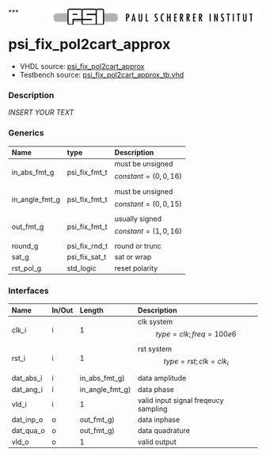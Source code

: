 <img align="right" src="../doc/psi_logo.png">
***

# psi_fix_pol2cart_approx
 - VHDL source: [psi_fix_pol2cart_approx](../hdl/psi_fix_pol2cart_approx.vhd)
 - Testbench source: [psi_fix_pol2cart_approx_tb.vhd](../testbench/psi_fix_pol2cart_approx_tb/psi_fix_pol2cart_approx_tb.vhd)

### Description
*INSERT YOUR TEXT*

### Generics
| Name           | type          | Description                              |
|:---------------|:--------------|:-----------------------------------------|
| in_abs_fmt_g   | psi_fix_fmt_t | must be unsigned $$ constant=(0,0,16) $$ |
| in_angle_fmt_g | psi_fix_fmt_t | must be unsigned $$ constant=(0,0,15) $$ |
| out_fmt_g      | psi_fix_fmt_t | usually signed $$ constant=(1,0,16) $$   |
| round_g        | psi_fix_rnd_t | round or trunc                           |
| sat_g          | psi_fix_sat_t | sat or wrap                              |
| rst_pol_g      | std_logic     | reset polarity                           |

### Interfaces
| Name      | In/Out   | Length          | Description                           |
|:----------|:---------|:----------------|:--------------------------------------|
| clk_i     | i        | 1               | clk system $$ type=clk; freq=100e6 $$ |
| rst_i     | i        | 1               | rst system $$ type=rst; clk=clk_i $$  |
| dat_abs_i | i        | in_abs_fmt_g)   | data amplitude                        |
| dat_ang_i | i        | in_angle_fmt_g) | data phase                            |
| vld_i     | i        | 1               | valid input signal freqeucy sampling  |
| dat_inp_o | o        | out_fmt_g)      | data inphase                          |
| dat_qua_o | o        | out_fmt_g)      | data quadrature                       |
| vld_o     | o        | 1               | valid output                          |